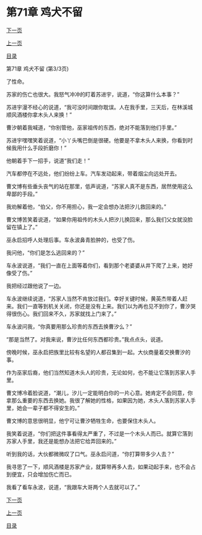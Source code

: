 <h1>第71章    鸡犬不留</h1>
            <div><p><a href="./213_%E7%AC%AC72%E7%AB%A0_%E5%8A%BF%E4%B8%8D%E4%B8%A4%E7%AB%8B.md">下一页</a></p><p><a href="./211_%E7%AC%AC71%E7%AB%A0_%E9%B8%A1%E7%8A%AC%E4%B8%8D%E7%95%99.md">上一页</a></p><p><a href="../">目录</a></p></div>
            <div><p>第71章    鸡犬不留 (第3/3页)</p><p>了性命。</p><p>苏家的伤亡也很大。我怒气冲冲的盯着苏进宇，说道，“你这算什么本事？”</p><p>苏进宇漫不经心的说道，“我可没时间跟你耽误。人在我手里，三天后，在林溪城顺风酒楼你拿木头人来换！”</p><p>曹汐朝着我喊道，“你别管他，巫家祖传的东西，绝对不能落到他们手里。”</p><p>苏进宇嘿嘿笑着说道，“小丫头嘴巴倒是很硬。他要是不拿木头人来换，你看到时候我用什么手段折磨你！”</p><p>他朝着手下一招手，说道“我们走！”</p><p>汽车都停在不远处，他们纷纷上车。汽车发动起来，带着烟尘向远处开去。</p><p>曹文博有些垂头丧气的站在那里，低声说道，“苏家人真不是东西，居然使用这么卑鄙的手段。”</p><p>我劝解着他，“伯父，你不用担心，我一定会想办法把汐儿救回来的。”</p><p>曹文博苦笑着说道，“如果你用祖传的木头人把汐儿换回来，那么我们父女就没脸留在镇上了。”</p><p>巫永启招呼人处理后事。车永波鼻青脸肿的，也受了伤。</p><p>我问他，“你们是怎么逃回来的？”</p><p>车永波说道，“我们一直在上面等着你们，看到那个老婆婆从井下爬了上来，她好像受了伤。”</p><p>我把经过跟他说了一边。</p><p>车永波继续说道，“苏家人当然不肯放过我们。幸好关键时候，黄英杰带着人赶来。我们一直等到机关关闭，你还是没有上来。我们以为再也见不到你了，曹汐哭得很伤心。我们回来不久，苏家就找上门来了。”</p><p>车永波问我，“你真要用那么珍贵的东西去换曹汐么？”</p><p>“那是当然了。对我来说，曹汐比任何东西都珍贵。”我点点头，说道。</p><p>傍晚时候，巫永启把族里比较有名望的人都召集到一起。大伙商量着交换曹汐的事。</p><p>作为巫家后裔，他们当然知道木头人的珍贵，无论如何，也不能让它落到苏家人手里。</p><p>曹文博冷着脸说道，“潮儿，汐儿一定能明白你的一片心意。她肯定不会同意，你拿那么重要的东西去换她。我很了解她的性格，如果因为她，木头人落到苏家人手里，她会一辈子都不得安生的。”</p><p>曹文博的意思很明显，他宁可让曹汐牺牲生命，也要保住木头人。</p><p>我笑着说道，“你们把这件事看得太严重了，不过是一个木头人而已。就算它落到苏家人手里，我还是能想办法把它给弄回来的。”</p><p>听到我的话，大伙都微微叹了口气。巫永启问道，“你打算带多少人去？”</p><p>我寻思了一下，顺风酒楼是苏家产业，就算带再多人去，如果动起手来，也不会占到便宜，只会增加伤亡而已。</p><p>我看了看车永波，说道，“我跟车大哥两个人去就可以了。”</p></div>
            <div><p><a href="./213_%E7%AC%AC72%E7%AB%A0_%E5%8A%BF%E4%B8%8D%E4%B8%A4%E7%AB%8B.md">下一页</a></p><p><a href="./211_%E7%AC%AC71%E7%AB%A0_%E9%B8%A1%E7%8A%AC%E4%B8%8D%E7%95%99.md">上一页</a></p><p><a href="../">目录</a></p></div>